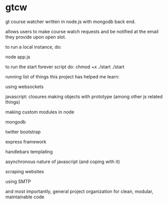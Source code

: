 gtcw
=====
gt course watcher written in node.js with mongodb back end.

allows users to make course watch requests and be notified at the email they provide upon open slot.

to run a local instance, do:

node app.js

to run the start forever script do:
chmod +x ./start
./start

running list of things this project has helped me learn:

using websockets

javascript:
	closures
	making objects with prototype
	(among other js related things)

making custom modules in node

mongodb

twitter bootstrap

express framework

handlebars templating

asynchronous nature of javascript (and coping with it)

scraping websites

using SMTP

and most importantly, general project organization for clean, modular, maintainable code
